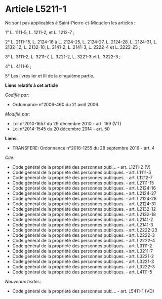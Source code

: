 # Article L5211-1

Ne sont pas applicables à Saint-Pierre-et-Miquelon les articles : 

1° L. 1111-5, L. 1211-2, et L. 1212-7 ; 

2° L. 2111-15, L. 2124-16 à L. 2124-25, L. 2124-27, L. 2124-28, L. 2124-31, L. 2132-12, L. 2132-18, L. 2141-2, L. 2141-3, L.
2222-4 et L. 2222-23 ; 

3° L. 3111-2, L. 3211-7, L. 3221-2, L. 3221-3 et L. 3222-3 ; 

4° L. 4111-6 ; 

5° Les livres Ier et III de la cinquième partie.

**Liens relatifs à cet article**

_Codifié par_:

  - Ordonnance n°2006-460 du 21 avril 2006

_Modifié par_:

  - Loi n°2010-1657 du 29 décembre 2010 - art. 169 (VT)
  - Loi n°2014-1545 du 20 décembre 2014 - art. 50

**Liens**:

  - TRANSFERE: Ordonnance n°2016-1255 du 28 septembre 2016 - art. 4

_Cite_:

  - Code général de la propriété des personnes publ... - art. L1211-2 (V)
  - Code général de la propriété des personnes publiques. - art. L1111-5
  - Code général de la propriété des personnes publiques. - art. L1212-7
  - Code général de la propriété des personnes publiques. - art. L2111-15
  - Code général de la propriété des personnes publiques. - art. L2124-16
  - Code général de la propriété des personnes publiques. - art. L2124-27
  - Code général de la propriété des personnes publiques. - art. L2124-28
  - Code général de la propriété des personnes publiques. - art. L2124-31
  - Code général de la propriété des personnes publiques. - art. L2132-12
  - Code général de la propriété des personnes publiques. - art. L2132-18
  - Code général de la propriété des personnes publiques. - art. L2141-2
  - Code général de la propriété des personnes publiques. - art. L2141-3
  - Code général de la propriété des personnes publiques. - art. L2222-23
  - Code général de la propriété des personnes publiques. - art. L2222-3
  - Code général de la propriété des personnes publiques. - art. L2222-4
  - Code général de la propriété des personnes publiques. - art. L3111-2
  - Code général de la propriété des personnes publiques. - art. L3211-7
  - Code général de la propriété des personnes publiques. - art. L3221-2
  - Code général de la propriété des personnes publiques. - art. L3221-3
  - Code général de la propriété des personnes publiques. - art. L3222-3
  - Code général de la propriété des personnes publiques. - art. L4111-5

_Nouveaux textes_:

  - Code général de la propriété des personnes publ... - art. L5411-1 (VD)
